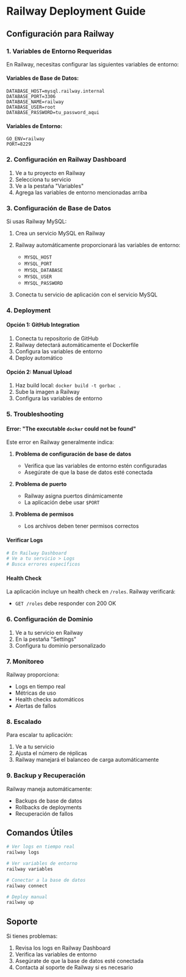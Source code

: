 # Railway Deployment Guide

## Configuración para Railway

### 1. Variables de Entorno Requeridas

En Railway, necesitas configurar las siguientes variables de entorno:

#### Variables de Base de Datos:
```
DATABASE_HOST=mysql.railway.internal
DATABASE_PORT=3306
DATABASE_NAME=railway
DATABASE_USER=root
DATABASE_PASSWORD=tu_password_aqui
```

#### Variables de Entorno:
```
GO_ENV=railway
PORT=8229
```

### 2. Configuración en Railway Dashboard

1. Ve a tu proyecto en Railway
2. Selecciona tu servicio
3. Ve a la pestaña "Variables"
4. Agrega las variables de entorno mencionadas arriba

### 3. Configuración de Base de Datos

Si usas Railway MySQL:

1. Crea un servicio MySQL en Railway
2. Railway automáticamente proporcionará las variables de entorno:
   - `MYSQL_HOST`
   - `MYSQL_PORT` 
   - `MYSQL_DATABASE`
   - `MYSQL_USER`
   - `MYSQL_PASSWORD`

3. Conecta tu servicio de aplicación con el servicio MySQL

### 4. Deployment

#### Opción 1: GitHub Integration
1. Conecta tu repositorio de GitHub
2. Railway detectará automáticamente el Dockerfile
3. Configura las variables de entorno
4. Deploy automático

#### Opción 2: Manual Upload
1. Haz build local: `docker build -t gorbac .`
2. Sube la imagen a Railway
3. Configura las variables de entorno

### 5. Troubleshooting

#### Error: "The executable `docker` could not be found"

Este error en Railway generalmente indica:

1. **Problema de configuración de base de datos**
   - Verifica que las variables de entorno estén configuradas
   - Asegúrate de que la base de datos esté conectada

2. **Problema de puerto**
   - Railway asigna puertos dinámicamente
   - La aplicación debe usar `$PORT`

3. **Problema de permisos**
   - Los archivos deben tener permisos correctos

#### Verificar Logs

```bash
# En Railway Dashboard
# Ve a tu servicio > Logs
# Busca errores específicos
```

#### Health Check

La aplicación incluye un health check en `/roles`. Railway verificará:
- `GET /roles` debe responder con 200 OK

### 6. Configuración de Dominio

1. Ve a tu servicio en Railway
2. En la pestaña "Settings"
3. Configura tu dominio personalizado

### 7. Monitoreo

Railway proporciona:
- Logs en tiempo real
- Métricas de uso
- Health checks automáticos
- Alertas de fallos

### 8. Escalado

Para escalar tu aplicación:
1. Ve a tu servicio
2. Ajusta el número de réplicas
3. Railway manejará el balanceo de carga automáticamente

### 9. Backup y Recuperación

Railway maneja automáticamente:
- Backups de base de datos
- Rollbacks de deployments
- Recuperación de fallos

## Comandos Útiles

```bash
# Ver logs en tiempo real
railway logs

# Ver variables de entorno
railway variables

# Conectar a la base de datos
railway connect

# Deploy manual
railway up
```

## Soporte

Si tienes problemas:
1. Revisa los logs en Railway Dashboard
2. Verifica las variables de entorno
3. Asegúrate de que la base de datos esté conectada
4. Contacta al soporte de Railway si es necesario 